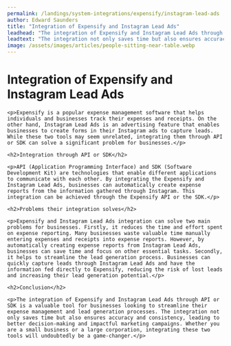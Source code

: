 ```yaml
---
permalink: /landings/system-integrations/expensify/instagram-lead-ads
author: Edward Saunders
title: "Integration of Expensify and Instagram Lead Ads"
leadhead: "The integration of Expensify and Instagram Lead Ads through API or SDK is a valuable tool for businesses looking to streamline their expense management and lead generation processes"
leadtext: "The integration not only saves time but also ensures accuracy and consistency, leading to better decision-making and impactful marketing campaigns. Whether you are a small business or a large corporation, integrating these two tools will undoubtedly be a game-changer."
image: /assets/images/articles/people-sitting-near-table.webp
---
```

<div class="arttext">	<h1>Integration of Expensify and Instagram Lead Ads</h1>

	<p>Expensify is a popular expense management software that helps individuals and businesses track their expenses and receipts. On the other hand, Instagram Lead Ads is an advertising feature that enables businesses to create forms in their Instagram ads to capture leads. While these two tools may seem unrelated, integrating them through API or SDK can solve a significant problem for businesses.</p>

	<h2>Integration through API or SDK</h2>

	<p>API (Application Programming Interface) and SDK (Software Development Kit) are technologies that enable different applications to communicate with each other. By integrating the Expensify and Instagram Lead Ads, businesses can automatically create expense reports from the information gathered through Instagram. This integration can be achieved through the Expensify API or the SDK.</p>

	<h2>Problems their integration solves</h2>

	<p>Expensify and Instagram Lead Ads integration can solve two main problems for businesses. Firstly, it reduces the time and effort spent on expense reporting. Many businesses waste valuable time manually entering expenses and receipts into expense reports. However, by automatically creating expense reports from Instagram Lead Ads, businesses can save time and focus on other essential tasks. Secondly, it helps to streamline the lead generation process. Businesses can quickly capture leads through Instagram Lead Ads and have the information fed directly to Expensify, reducing the risk of lost leads and increasing their lead generation potential.</p>

	<h2>Conclusion</h2>

	<p>The integration of Expensify and Instagram Lead Ads through API or SDK is a valuable tool for businesses looking to streamline their expense management and lead generation processes. The integration not only saves time but also ensures accuracy and consistency, leading to better decision-making and impactful marketing campaigns. Whether you are a small business or a large corporation, integrating these two tools will undoubtedly be a game-changer.</p>

</div>